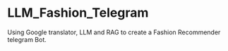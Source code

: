 # LLM_Fashion_Telegram
Using Google translator, LLM and RAG to create a Fashion Recommender telegram Bot.
